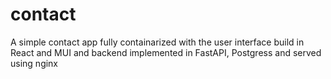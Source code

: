 # contact
A simple contact app fully containarized with the user interface build in React and MUI and
backend implemented in FastAPI, Postgress and served using nginx
